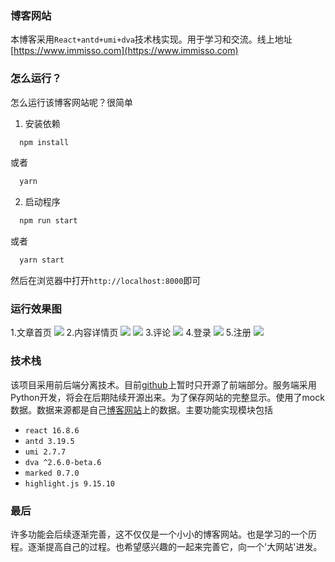 ### 博客网站
本博客采用`React+antd+umi+dva`技术栈实现。用于学习和交流。线上地址[https://www.immisso.com](https://www.immisso.com)

### 怎么运行？
怎么运行该博客网站呢？很简单

1. 安装依赖

```javascript
  npm install
```
或者
```javascript
  yarn
```

2. 启动程序

```javascript
  npm run start
```
或者

```javascript
  yarn start
```
然后在浏览器中打开`http://localhost:8000`即可
### 运行效果图
1.文章首页
![](https://immisso.oss-cn-hangzhou.aliyuncs.com/view/blog1.png)
2.内容详情页
![](https://immisso.oss-cn-hangzhou.aliyuncs.com/view/blog2.png)
![](https://immisso.oss-cn-hangzhou.aliyuncs.com/view/blog6.png)
3.评论
![](https://immisso.oss-cn-hangzhou.aliyuncs.com/view/blog3.png)
4.登录
![](https://immisso.oss-cn-hangzhou.aliyuncs.com/view/blog4.png)
5.注册
![](https://immisso.oss-cn-hangzhou.aliyuncs.com/view/blog5.png)


### 技术栈
该项目采用前后端分离技术。目前[github](https://github.com/immisso/Blog)上暂时只开源了前端部分。服务端采用Python开发，将会在后期陆续开源出来。为了保存网站的完整显示。使用了mock数据。数据来源都是自己[博客网站](https://github.com/immisso/Blog)上的数据。主要功能实现模块包括
+ `react 16.8.6`
+ `antd 3.19.5`
+ `umi 2.7.7`
+ `dva ^2.6.0-beta.6`
+ `marked 0.7.0`
+ `highlight.js 9.15.10`

### 最后
许多功能会后续逐渐完善，这不仅仅是一个小小的博客网站。也是学习的一个历程。逐渐提高自己的过程。也希望感兴趣的一起来完善它，向一个'大网站'进发。